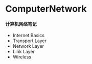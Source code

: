 # ComputerNetwork

#### 计算机网络笔记

*   Internet Basics
*   Transport Layer
*   Network Layer
*   Link Layer
*   Wireless

